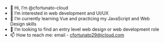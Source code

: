 - 👋 Hi, I’m @cfortunato-cloud
- 👀 I’m interested in web development and UI/UX
- 🌱 I’m currently learning Vue and practicing my JavaScript and Web Design skills
- 💞️ I’m looking to find an entry level web design or web development role
- 📫 How to reach me: email - cfortunato29@icloud.com

<!---
cfortunato-cloud/cfortunato-cloud is a ✨ special ✨ repository because its `README.md` (this file) appears on your GitHub profile.
You can click the Preview link to take a look at your changes.
--->
